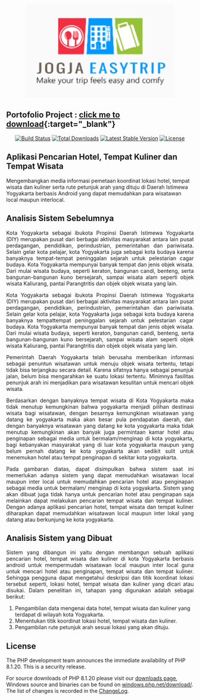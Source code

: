 <!-- <p align="center"><a href="https://laravel.com" target="_blank"><img src="https://raw.githubusercontent.com/laravel/art/master/logo-lockup/5%20SVG/2%20CMYK/1%20Full%20Color/laravel-logolockup-cmyk-red.svg" width="400"></a></p> -->
<p align="center"><a href="https://laravel.com" target="_blank"><img src="Website/uploaded/logo/logo-app.png" width="400"></a></p>


<!-- ## Portofolio Project : <a href="Website/assets/img/portofolio/PORTOFOLIO PROJECT.pdf" download target="_blank">Aplikasi Pencarian Hotel Tempat Wisata dan Tempat Kuliner</a> -->
## Portofolio Project : [click me to download](https://drive.google.com/file/d/1Zk8q7FslxAlIVum6OPwryxNMuGl9-eUu/view?usp=drivesdk){:target="_blank"}


<p align="center">
<a href="https://travis-ci.org/laravel/framework"><img src="https://travis-ci.org/laravel/framework.svg" alt="Build Status"></a>
<a href="https://packagist.org/packages/laravel/framework"><img src="https://img.shields.io/packagist/dt/laravel/framework" alt="Total Downloads"></a>
<a href="https://packagist.org/packages/laravel/framework"><img src="https://img.shields.io/packagist/v/laravel/framework" alt="Latest Stable Version"></a>
<a href="https://packagist.org/packages/laravel/framework"><img src="https://img.shields.io/packagist/l/laravel/framework" alt="License"></a>
</p>


## Aplikasi Pencarian Hotel, Tempat Kuliner dan Tempat Wisata 

Mengembangkan media informasi pemetaan koordinat lokasi hotel, tempat wisata dan kuliner serta rute petunjuk arah yang dituju di Daerah Istimewa Yogyakarta berbasis Android yang dapat memudahkan para wisatawan local maupun interlocal.


## Analisis Sistem Sebelumnya

<p align="justify">Kota Yogyakarta sebagai ibukota Propinsi Daerah Istimewa Yogyakarta (DIY) merupakan pusat dari berbagai aktivitas masyarakat antara lain pusat perdagangan, pendidikan, perindustrian, pemerintahan dan pariwisata. Selain gelar kota pelajar, kota Yogyakarta juga sebagai kota budaya karena banyaknya tempat-tempat peninggalan sejarah untuk pelestarian cagar budaya. Kota Yogyakarta mempunyai banyak tempat dan jenis objek wisata. Dari mulai wisata budaya, seperti keraton, bangunan candi, benteng, serta bangunan-bangunan kuno bersejarah, sampai wisata alam seperti objek wisata Kaliurang, pantai Parangtritis dan objek objek wisata yang lain.</p>

<p align="justify">Kota Yogyakarta sebagai ibukota Propinsi Daerah Istimewa Yogyakarta (DIY) merupakan pusat dari berbagai aktivitas masyarakat antara lain pusat perdagangan, pendidikan, perindustrian, pemerintahan dan pariwisata. Selain gelar kota pelajar, kota Yogyakarta juga sebagai kota budaya karena banyaknya tempattempat peninggalan sejarah untuk pelestarian cagar budaya. Kota Yogyakarta mempunyai banyak tempat dan jenis objek wisata. Dari mulai wisata budaya, seperti keraton, bangunan candi, benteng, serta bangunan-bangunan kuno bersejarah, sampai wisata alam seperti objek wisata Kaliurang, pantai Parangtritis dan objek objek wisata yang lain. </p>

<p align="justify">Pemerintah Daerah Yogyakarta telah berusaha memberikan informasi sebagai penuntun wisatawan untuk menuju objek wisata tertentu, tetapi tidak bisa terjangkau secara detail. Karena sifatnya hanya sebagai penunjuk jalan, belum bisa mengarahkan ke suatu lokasi tertentu. Minimnya fasilitas penunjuk arah ini menjadikan para wisatawan kesulitan untuk mencari objek wisata.</p>

<p align="justify">Berdasarkan dengan banyaknya tempat wisata di Kota Yogyakarta maka tidak menutup kemungkinan bahwa yogyakarta menjadi pilihan destinasi wisata bagi wisatawan, dengan besarnya kemungkinan wisatawan yang datang ke yogyakarta maka akan besar pula pendapatan daerah, dan dengan banyaknya wisatawan yang datang ke kota yogyakarta maka tidak menutup kemungkinan akan banyak juga permintaan kamar hotel atau penginapan sebagai media untuk bermalam/menginap di kota yogyakarta, bagi kebanyakan masyarakat yang di luar kota yogyakarta maupun yang belum pernah datang ke kota yogyakarta akan sedikit sulit untuk menemukan hotel atau tempat penginapan di sekitar kota yogyakarta.</p>

<p align="justify">Pada gambaran diatas, dapat disimpulkan bahwa sistem saat ini memerlukan adanya sistem yang dapat memudahkan wisatawan local maupun inter local untuk memudahkan pencarian hotel atau penginapan sebagai media untuk bermalam/ menginap di kota yogyakarta. Sistem yang akan dibuat juga tidak hanya untuk pencarian hotel atau penginapan saja melainkan dapat melakukan pencarian tempat wisata dan tempat kuliner. Dengan adanya aplikasi pencarian hotel, tempat wisata dan tempat kuliner diharapkan dapat memudahkan wisatawan local maupun inter lokal yang datang atau berkunjung ke kota yogyakarta.</p>

## Analisis Sistem yang Dibuat

<p align="justify">Sistem yang dibangun ini yaitu dengan membangun sebuah aplikasi pencarian hotel, tempat wisata dan kuliner di kota Yogyakarta berbasis android untuk mempermudah wisatawan local maupun inter local guna untuk mencari hotel atau penginapan, tempat wisata dan tempat kuliner. Sehingga pengguna dapat mengetahui deskripsi dan titik koordinat lokasi tersebut seperti, lokasi hotel, tempat wisata dan kuliner yang dicari atau disukai. Dalam penelitian ini, tahapan yang digunakan adalah sebagai berikut:</p>

1. Pengambilan data mengenai data hotel, tempat wisata dan kuliner yang terdapat di wilayah kota Yogyakarta.
2. Menentukan titik koordinat lokasi hotel, tempat wisata dan kuliner.
3. Pengambilan rute petunjuk arah sesuai lokasi yang akan dituju.


## License

The PHP development team announces the immediate availability of PHP 8.1.20. This is a security release.

For source downloads of PHP 8.1.20 please visit our <a href="https://www.php.net/downloads.php">downloads page</a>,
Windows source and binaries can be found on <a href="https://windows.php.net/download/">windows.php.net/download/</a>.
The list of changes is recorded in the <a href="https://www.php.net/ChangeLog-8.php#8.1.20">ChangeLog</a>.
